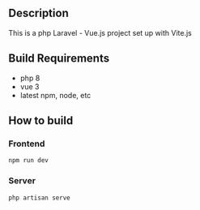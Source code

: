 ## Description
This is a php Laravel - Vue.js project set up with Vite.js
## Build Requirements

- php 8
- vue 3
- latest npm, node, etc

## How to build

### Frontend
```
npm run dev
```
### Server
```
php artisan serve
```